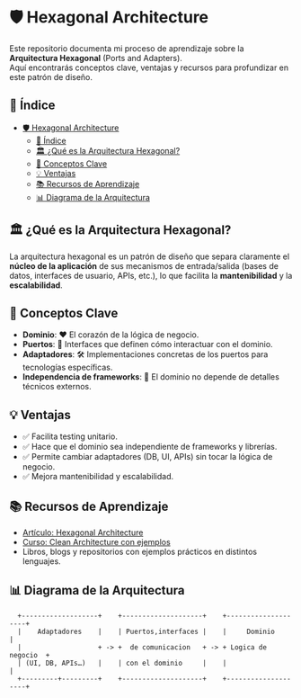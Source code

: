 # 🛡️ Hexagonal Architecture

Este repositorio documenta mi proceso de aprendizaje sobre la **Arquitectura Hexagonal** (Ports and Adapters).  
Aquí encontrarás conceptos clave, ventajas y recursos para profundizar en este patrón de diseño.

## 📑 Índice

- [🛡️ Hexagonal Architecture](#️-hexagonal-architecture)
  - [📑 Índice](#-índice)
  - [🏛️ ¿Qué es la Arquitectura Hexagonal?](#️-qué-es-la-arquitectura-hexagonal)
  - [🧩 Conceptos Clave](#-conceptos-clave)
  - [💡 Ventajas](#-ventajas)
  - [📚 Recursos de Aprendizaje](#-recursos-de-aprendizaje)
  - [📊 Diagrama de la Arquitectura](#-diagrama-de-la-arquitectura)

## 🏛️ ¿Qué es la Arquitectura Hexagonal?

La arquitectura hexagonal es un patrón de diseño que separa claramente el **núcleo de la aplicación** de sus mecanismos de entrada/salida (bases de datos, interfaces de usuario, APIs, etc.), lo que facilita la **mantenibilidad** y la **escalabilidad**.

## 🧩 Conceptos Clave

- **Dominio**: ❤️ El corazón de la lógica de negocio.
- **Puertos**: 🔌 Interfaces que definen cómo interactuar con el dominio.
- **Adaptadores**: 🛠️ Implementaciones concretas de los puertos para tecnologías específicas.
- **Independencia de frameworks**: 🚀 El dominio no depende de detalles técnicos externos.

## 💡 Ventajas

- ✅ Facilita testing unitario.
- ✅ Hace que el dominio sea independiente de frameworks y librerías.
- ✅ Permite cambiar adaptadores (DB, UI, APIs) sin tocar la lógica de negocio.
- ✅ Mejora mantenibilidad y escalabilidad.

## 📚 Recursos de Aprendizaje

- [Artículo: Hexagonal Architecture](https://alistair.cockburn.us/hexagonal-architecture/)
- [Curso: Clean Architecture con ejemplos](https://www.youtube.com/watch?v=6SGIFVJ5Izs)
- Libros, blogs y repositorios con ejemplos prácticos en distintos lenguajes.

## 📊 Diagrama de la Arquitectura

      +-------------------+    +--------------------+    +--------------------+
      |    Adaptadores    |    | Puertos,interfaces |    |     Dominio        |
      |                   + -> +  de comunicacion   + -> + Logica de negocio  +
      | (UI, DB, APIs…)   |    | con el dominio     |    |                    |
      +---------+---------+    +--------------------+    +--------------------+
